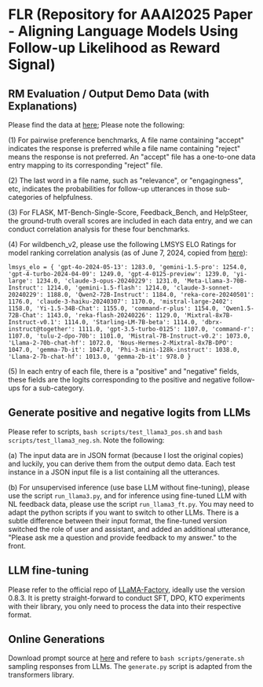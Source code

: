 # FLR (Repository for AAAI2025 Paper - Aligning Language Models Using Follow-up Likelihood as Reward Signal)

## RM Evaluation / Output Demo Data (with Explanations)
Please find the data at [here](https://drive.google.com/drive/folders/15qrklDPHXcNEowHi-RWR7z9WlEtdPMax?usp=sharing); Please note the following:

(1) For pairwise preference benchmarks, A file name containing "accept" indicates the response is preferred while a file name containing "reject" means the response is not preferred. An "accept" file has a one-to-one data entry mapping to its corresponding "reject" file.

(2) The last word in a file name, such as "relevance", or "engagingness", etc, indicates the probabilities for follow-up utterances in those sub-categories of helpfulness. 

(3) For FLASK, MT-Bench-Single-Score, Feedback_Bench, and HelpSteer, the ground-truth overall scores are included in each data entry, and we can conduct correlation analysis for these four benchmarks.

(4) For wildbench_v2, please use the following LMSYS ELO Ratings for model ranking correlation analysis (as of June 7, 2024, copied from [here](https://huggingface.co/spaces/allenai/WildBench)):

`lmsys_elo = {
    'gpt-4o-2024-05-13': 1283.0,
    'gemini-1.5-pro': 1254.0,
    'gpt-4-turbo-2024-04-09': 1249.0,
    'gpt-4-0125-preview': 1239.0,
    'yi-large': 1234.0,
    'claude-3-opus-20240229': 1231.0,
    'Meta-Llama-3-70B-Instruct': 1214.0,
    'gemini-1.5-flash': 1214.0,
    'claude-3-sonnet-20240229': 1188.0,
    'Qwen2-72B-Instruct': 1184.0,
    'reka-core-20240501': 1176.0,
    'claude-3-haiku-20240307': 1170.0,
    'mistral-large-2402': 1158.0,
    'Yi-1.5-34B-Chat': 1155.0,
    'command-r-plus': 1154.0,
    'Qwen1.5-72B-Chat': 1143.0,
    'reka-flash-20240226': 1129.0,
    'Mixtral-8x7B-Instruct-v0.1': 1114.0,
    'Starling-LM-7B-beta': 1114.0,
    'dbrx-instruct@together': 1111.0,
    'gpt-3.5-turbo-0125': 1107.0,
    'command-r': 1107.0,
    'tulu-2-dpo-70b': 1101.0,
    'Mistral-7B-Instruct-v0.2': 1073.0,
    'Llama-2-70b-chat-hf': 1072.0,
    'Nous-Hermes-2-Mixtral-8x7B-DPO': 1047.0,
    'gemma-7b-it': 1047.0,
    'Phi-3-mini-128k-instruct': 1038.0,
    'Llama-2-7b-chat-hf': 1013.0,
    'gemma-2b-it': 978.0
}`

(5) In each entry of each file, there is a "positive" and "negative" fields, these fields are the logits corresponding to the positive and negative follow-ups for a sub-category.

## Generate positive and negative logits from LLMs
Please refer to scripts, `bash scripts/test_llama3_pos.sh` and `bash scripts/test_llama3_neg.sh`. Note the following:

(a) The input data are in JSON format (because I lost the original copies) and luckily, you can derive them from the output demo data. Each test instance in a JSON input file is a list containing all the utterances. 

(b) For unsupervised inference (use base LLM without fine-tuning), please use the script `run_llama3.py`, and for inference using fine-tuned LLM with NL feedback data, please use the script `run_llama3_ft.py`. You may need to adapt the python scripts if you want to switch to other LLMs. There is a subtle difference between their input format, the fine-tuned version switched the role of user and assistant, and added an additional utterance, "Please ask me a question and provide feedback to my answer." to the front.

## LLM fine-tuning
Please refer to the official repo of [LLaMA-Factory](https://github.com/hiyouga/LLaMA-Factory), ideally use the version 0.8.3. It is pretty straight-forward to conduct SFT, DPO, KTO experiments with their library, you only need to process the data into their respective format.

## Online Generations
Download prompt source at [here](https://drive.google.com/drive/folders/1l9DyFJUKu7KeYuJCt-a5qxCjG1xMe6sc?usp=sharing) and refere to `bash scripts/generate.sh` sampling responses from LLMs. The `generate.py` script is adapted from the transformers library.
